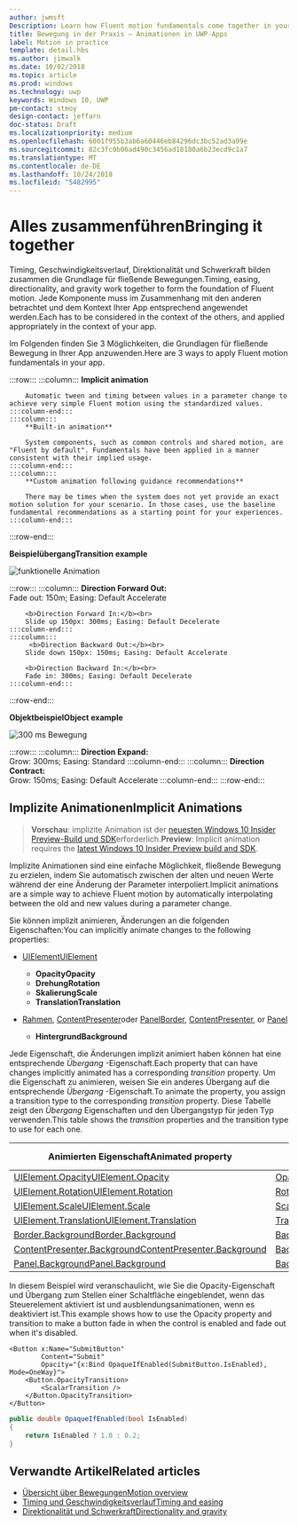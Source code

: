 ```yaml
---
author: jwmsft
Description: Learn how Fluent motion fundamentals come together in your app.
title: Bewegung in der Praxis – Animationen in UWP-Apps
label: Motion in practice
template: detail.hbs
ms.author: jimwalk
ms.date: 10/02/2018
ms.topic: article
ms.prod: windows
ms.technology: uwp
keywords: Windows 10, UWP
pm-contact: stmoy
design-contact: jeffarn
doc-status: Draft
ms.localizationpriority: medium
ms.openlocfilehash: 6001f955b3ab6a60446eb84296dc3bc52ad3a99e
ms.sourcegitcommit: 82c3fc0b06ad490c3456ad18180a6b23ecd9c1a7
ms.translationtype: MT
ms.contentlocale: de-DE
ms.lasthandoff: 10/24/2018
ms.locfileid: "5482995"
---
```

# <a name="bringing-it-together"></a><span data-ttu-id="848e8-103">Alles zusammenführen</span><span class="sxs-lookup"><span data-stu-id="848e8-103">Bringing it together</span></span>

<span data-ttu-id="848e8-104">Timing, Geschwindigkeitsverlauf, Direktionalität und Schwerkraft bilden zusammen die Grundlage für fließende Bewegungen.</span><span class="sxs-lookup"><span data-stu-id="848e8-104">Timing, easing, directionality, and gravity work together to form the foundation of Fluent motion.</span></span> <span data-ttu-id="848e8-105">Jede Komponente muss im Zusammenhang mit den anderen betrachtet und dem Kontext Ihrer App entsprechend angewendet werden.</span><span class="sxs-lookup"><span data-stu-id="848e8-105">Each has to be considered in the context of the others, and applied appropriately in the context of your app.</span></span>

<span data-ttu-id="848e8-106">Im Folgenden finden Sie 3 Möglichkeiten, die Grundlagen für fließende Bewegung in Ihrer App anzuwenden.</span><span class="sxs-lookup"><span data-stu-id="848e8-106">Here are 3 ways to apply Fluent motion fundamentals in your app.</span></span>

:::row:::
    :::column:::
        **Implicit animation**

        Automatic tween and timing between values in a parameter change to achieve very simple Fluent motion using the standardized values.
    :::column-end:::
    :::column:::
        **Built-in animation**

        System components, such as common controls and shared motion, are "Fluent by default". Fundamentals have been applied in a manner consistent with their implied usage.
    :::column-end:::
    :::column:::
        **Custom animation following guidance recommendations**

        There may be times when the system does not yet provide an exact motion solution for your scenario. In those cases, use the baseline fundamental recommendations as a starting point for your experiences.
    :::column-end:::
:::row-end:::

**<span data-ttu-id="848e8-107">Beispielübergang</span><span class="sxs-lookup"><span data-stu-id="848e8-107">Transition example</span></span>**

![funktionelle Animation](images/pageRefresh.gif)

:::row:::
    :::column:::
        <b>Direction Forward Out:</b><br>
        Fade out: 150m; Easing: Default Accelerate

        <b>Direction Forward In:</b><br>
        Slide up 150px: 300ms; Easing: Default Decelerate
    :::column-end:::
    :::column:::
         <b>Direction Backward Out:</b><br>
        Slide down 150px: 150ms; Easing: Default Accelerate

        <b>Direction Backward In:</b><br>
        Fade in: 300ms; Easing: Default Decelerate
    :::column-end:::
:::row-end:::

**<span data-ttu-id="848e8-109">Objektbeispiel</span><span class="sxs-lookup"><span data-stu-id="848e8-109">Object example</span></span>**

 ![300 ms Bewegung](images/control.gif)

:::row:::
    :::column:::
        <b>Direction Expand:</b><br>
        Grow: 300ms; Easing: Standard
    :::column-end:::
    :::column:::
        <b>Direction Contract:</b><br>
        Grow: 150ms; Easing: Default Accelerate
    :::column-end:::
:::row-end:::

## <a name="implicit-animations"></a><span data-ttu-id="848e8-111">Implizite Animationen</span><span class="sxs-lookup"><span data-stu-id="848e8-111">Implicit Animations</span></span>

> <span data-ttu-id="848e8-112">**Vorschau**: implizite Animation ist der [neuesten Windows 10 Insider Preview-Build und SDK](https://insider.windows.com/for-developers/)erforderlich.</span><span class="sxs-lookup"><span data-stu-id="848e8-112">**Preview**: Implicit animation requires the [latest Windows 10 Insider Preview build and SDK](https://insider.windows.com/for-developers/).</span></span>

<span data-ttu-id="848e8-113">Implizite Animationen sind eine einfache Möglichkeit, fließende Bewegung zu erzielen, indem Sie automatisch zwischen der alten und neuen Werte während der eine Änderung der Parameter interpoliert.</span><span class="sxs-lookup"><span data-stu-id="848e8-113">Implicit animations are a simple way to achieve Fluent motion by automatically interpolating between the old and new values during a parameter change.</span></span>

<span data-ttu-id="848e8-114">Sie können implizit animieren, Änderungen an die folgenden Eigenschaften:</span><span class="sxs-lookup"><span data-stu-id="848e8-114">You can implicitly animate changes to the following properties:</span></span>

- [<span data-ttu-id="848e8-115">UIElement</span><span class="sxs-lookup"><span data-stu-id="848e8-115">UIElement</span></span>](/uwp/api/windows.ui.xaml.uielement)
  - **<span data-ttu-id="848e8-116">Opacity</span><span class="sxs-lookup"><span data-stu-id="848e8-116">Opacity</span></span>**
  - **<span data-ttu-id="848e8-117">Drehung</span><span class="sxs-lookup"><span data-stu-id="848e8-117">Rotation</span></span>**
  - **<span data-ttu-id="848e8-118">Skalierung</span><span class="sxs-lookup"><span data-stu-id="848e8-118">Scale</span></span>**
  - **<span data-ttu-id="848e8-119">Translation</span><span class="sxs-lookup"><span data-stu-id="848e8-119">Translation</span></span>**

- <span data-ttu-id="848e8-120">[Rahmen](/uwp/api/windows.ui.xaml.controls.border), [ContentPresenter](/uwp/api/windows.ui.xaml.controls.contentpresenter)oder [Panel](/uwp/api/windows.ui.xaml.controls.panel)</span><span class="sxs-lookup"><span data-stu-id="848e8-120">[Border](/uwp/api/windows.ui.xaml.controls.border), [ContentPresenter](/uwp/api/windows.ui.xaml.controls.contentpresenter), or [Panel](/uwp/api/windows.ui.xaml.controls.panel)</span></span>
  - **<span data-ttu-id="848e8-121">Hintergrund</span><span class="sxs-lookup"><span data-stu-id="848e8-121">Background</span></span>**

<span data-ttu-id="848e8-122">Jede Eigenschaft, die Änderungen implizit animiert haben können hat eine entsprechende _Übergang_ -Eigenschaft.</span><span class="sxs-lookup"><span data-stu-id="848e8-122">Each property that can have changes implicitly animated has a corresponding _transition_ property.</span></span> <span data-ttu-id="848e8-123">Um die Eigenschaft zu animieren, weisen Sie ein anderes Übergang auf die entsprechende _Übergang_ -Eigenschaft.</span><span class="sxs-lookup"><span data-stu-id="848e8-123">To animate the property, you assign a transition type to the corresponding _transition_ property.</span></span> <span data-ttu-id="848e8-124">Diese Tabelle zeigt den _Übergang_ Eigenschaften und den Übergangstyp für jeden Typ verwenden.</span><span class="sxs-lookup"><span data-stu-id="848e8-124">This table shows the _transition_ properties and the transition type to use for each one.</span></span>

| <span data-ttu-id="848e8-125">Animierten Eigenschaft</span><span class="sxs-lookup"><span data-stu-id="848e8-125">Animated property</span></span> | <span data-ttu-id="848e8-126">Übergang-Eigenschaft</span><span class="sxs-lookup"><span data-stu-id="848e8-126">Transition property</span></span> | <span data-ttu-id="848e8-127">Implizite Übergangstyp</span><span class="sxs-lookup"><span data-stu-id="848e8-127">Implicit transition type</span></span> |
| -- | -- | -- |
| [<span data-ttu-id="848e8-128">UIElement.Opacity</span><span class="sxs-lookup"><span data-stu-id="848e8-128">UIElement.Opacity</span></span>](/uwp/api/windows.ui.xaml.uielement.opacity) | [<span data-ttu-id="848e8-129">OpacityTransition</span><span class="sxs-lookup"><span data-stu-id="848e8-129">OpacityTransition</span></span>](/uwp/api/windows.ui.xaml.uielement.opacitytransition) | [<span data-ttu-id="848e8-130">ScalarTransition</span><span class="sxs-lookup"><span data-stu-id="848e8-130">ScalarTransition</span></span>](/uwp/api/windows.ui.xaml.scalartransition) |
| [<span data-ttu-id="848e8-131">UIElement.Rotation</span><span class="sxs-lookup"><span data-stu-id="848e8-131">UIElement.Rotation</span></span>](/uwp/api/windows.ui.xaml.uielement.rotation) | [<span data-ttu-id="848e8-132">RotationTransition</span><span class="sxs-lookup"><span data-stu-id="848e8-132">RotationTransition</span></span>](/uwp/api/windows.ui.xaml.uielement.rotationtransition) | [<span data-ttu-id="848e8-133">ScalarTransition</span><span class="sxs-lookup"><span data-stu-id="848e8-133">ScalarTransition</span></span>](/uwp/api/windows.ui.xaml.scalartransition) |
| [<span data-ttu-id="848e8-134">UIElement.Scale</span><span class="sxs-lookup"><span data-stu-id="848e8-134">UIElement.Scale</span></span>](/uwp/api/windows.ui.xaml.uielement.scale) | [<span data-ttu-id="848e8-135">ScaleTransition</span><span class="sxs-lookup"><span data-stu-id="848e8-135">ScaleTransition</span></span>](/uwp/api/windows.ui.xaml.uielement.scaletransition) | [<span data-ttu-id="848e8-136">Vector3Transition</span><span class="sxs-lookup"><span data-stu-id="848e8-136">Vector3Transition</span></span>](/uwp/api/windows.ui.xaml.uielement.vector3transition) |
| [<span data-ttu-id="848e8-137">UIElement.Translation</span><span class="sxs-lookup"><span data-stu-id="848e8-137">UIElement.Translation</span></span>](/uwp/api/windows.ui.xaml.uielement.scale) | [<span data-ttu-id="848e8-138">TranslationTransition</span><span class="sxs-lookup"><span data-stu-id="848e8-138">TranslationTransition</span></span>](/uwp/api/windows.ui.xaml.uielement.translationtransition) | [<span data-ttu-id="848e8-139">Vector3Transition</span><span class="sxs-lookup"><span data-stu-id="848e8-139">Vector3Transition</span></span>](/uwp/api/windows.ui.xaml.uielement.vector3transition) |
| [<span data-ttu-id="848e8-140">Border.Background</span><span class="sxs-lookup"><span data-stu-id="848e8-140">Border.Background</span></span>](/uwp/api/windows.ui.xaml.controls.border.background) | [<span data-ttu-id="848e8-141">BackgroundTransition</span><span class="sxs-lookup"><span data-stu-id="848e8-141">BackgroundTransition</span></span>](/uwp/api/windows.ui.xaml.controls.border.backgroundtransition) | [<span data-ttu-id="848e8-142">BrushTransition</span><span class="sxs-lookup"><span data-stu-id="848e8-142">BrushTransition</span></span>](//uwp/api/windows.ui.xaml.uielement.brushtransition) |
| [<span data-ttu-id="848e8-143">ContentPresenter.Background</span><span class="sxs-lookup"><span data-stu-id="848e8-143">ContentPresenter.Background</span></span>](/uwp/api/windows.ui.xaml.controls.contentpresenter.background) | [<span data-ttu-id="848e8-144">BackgroundTransition</span><span class="sxs-lookup"><span data-stu-id="848e8-144">BackgroundTransition</span></span>](/uwp/api/windows.ui.xaml.controls.contentpresenter.backgroundtransition) | [<span data-ttu-id="848e8-145">BrushTransition</span><span class="sxs-lookup"><span data-stu-id="848e8-145">BrushTransition</span></span>](//uwp/api/windows.ui.xaml.uielement.brushtransition) |
| [<span data-ttu-id="848e8-146">Panel.Background</span><span class="sxs-lookup"><span data-stu-id="848e8-146">Panel.Background</span></span>](/uwp/api/windows.ui.xaml.controls.panel.background) | [<span data-ttu-id="848e8-147">BackgroundTransition</span><span class="sxs-lookup"><span data-stu-id="848e8-147">BackgroundTransition</span></span>](/uwp/api/windows.ui.xaml.controls.panel.backgroundtransition)  | [<span data-ttu-id="848e8-148">BrushTransition</span><span class="sxs-lookup"><span data-stu-id="848e8-148">BrushTransition</span></span>](//uwp/api/windows.ui.xaml.uielement.brushtransition) |

<span data-ttu-id="848e8-149">In diesem Beispiel wird veranschaulicht, wie Sie die Opacity-Eigenschaft und Übergang zum Stellen einer Schaltfläche eingeblendet, wenn das Steuerelement aktiviert ist und ausblendungsanimationen, wenn es deaktiviert ist.</span><span class="sxs-lookup"><span data-stu-id="848e8-149">This example shows how to use the Opacity property and transition to make a button fade in when the control is enabled and fade out when it's disabled.</span></span>

```xaml
<Button x:Name="SubmitButton"
        Content="Submit"
        Opacity="{x:Bind OpaqueIfEnabled(SubmitButton.IsEnabled), Mode=OneWay}">
    <Button.OpacityTransition>
        <ScalarTransition />
    </Button.OpacityTransition>
</Button>
```

```csharp
public double OpaqueIfEnabled(bool IsEnabled)
{
    return IsEnabled ? 1.0 : 0.2;
}
```

## <a name="related-articles"></a><span data-ttu-id="848e8-150">Verwandte Artikel</span><span class="sxs-lookup"><span data-stu-id="848e8-150">Related articles</span></span>

- [<span data-ttu-id="848e8-151">Übersicht über Bewegungen</span><span class="sxs-lookup"><span data-stu-id="848e8-151">Motion overview</span></span>](index.md)
- [<span data-ttu-id="848e8-152">Timing und Geschwindigkeitsverlauf</span><span class="sxs-lookup"><span data-stu-id="848e8-152">Timing and easing</span></span>](timing-and-easing.md)
- [<span data-ttu-id="848e8-153">Direktionalität und Schwerkraft</span><span class="sxs-lookup"><span data-stu-id="848e8-153">Directionality and gravity</span></span>](directionality-and-gravity.md)